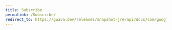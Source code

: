 ```yaml
---
title: Subscribe
permalink: /Subscribe/
redirect_to: https://guava.dev/releases/snapshot-jre/api/docs/com/google/common/eventbus/Subscribe.html
---
```

